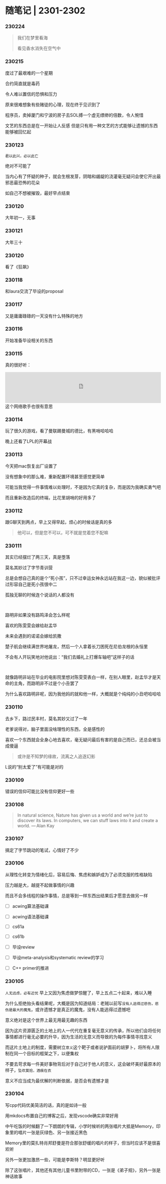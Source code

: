 # 随笔记 | 2301-2302

### 230224

> 我们在梦里看海
>
> 看见香水消失在空气中

### 230215

度过了最艰难的一个星期

合约简直就是毒药

令人难以置信的恐惧和压力



原来很难想象有些赌徒的心理，现在终于见识到了

程序员，卖掉厦门和宁波的房子去SOL搏一个虚无缥缈的倍数，令人惋惜



文艺的东西总是在一开始让人反感
但是只有用一种文艺的方式能够让遗憾的东西能够被回忆起



### 230123

`君以此兴，必以此亡`

绝对不可能了

当内心有了怀疑的种子，就会生根发芽，阴暗和龌龊的浇灌毫无疑问会使它开出最邪恶最恐怖的花朵

如自己不想被摧毁，最好早点结束

### 230120

大年初一，无事


### 230121
大年三十

### 230120
看了《狂飙》

### 230118

和laura交流了毕设的proposal

### 230117

又是庸庸碌碌的一天没有什么特殊的地方


### 230116

开始准备毕设相关的东西



### 230115
真的很好听：
<iframe frameborder="no" border="0" marginwidth="0" marginheight="0" width="100%" height="100" src="https://music.163.com/outchain/player?type=2&amp;id=1944897224&amp;auto=0&amp;height=100"></iframe>
这个网络歌手也很有意思


### 230114
玩了很久的游戏，看了曼联踢曼城的德比，有黑哨哈哈哈

晚上还看了LPL的开幕战

### 230113
今天把mac恢复出厂设置了

没有想象中的那么难，重新配置环境甚至感觉更简单

可能当我觉得一件事情难以处理时，不是因为它真的复杂，而是因为我确实勇气吧

而且重新改造后的终端，比花里胡哨的好用多了

### 230112
跟G聊天到两点，早上又得早起，烦心的时候话是真的多

> 他可以，但是您不可以，可不就是觉着您不配嘛


### 230111

其实已经摆烂了两三天，真是堕落

莫名其妙过了字节青训营


总是会想自己真的是个“死小孩”，只不过幸运女神永远站在我这一边，貌似被批评过形容自己是死小孩很中二

孤独无聊的时候连个说话的人都没有

</br>

路明非如果没有路鸣泽会怎么样呢

喜欢的陈雯雯会嫁给赵孟华

未来会遇到的诺诺会嫁给凯撒

楚子航会继续满世界地屠龙，然后一个人拿着长刀困死在尼伯龙根的永恒里

不会有人开玩笑地对他说出：“我们去婚礼上打爆车轴吧”这样子的话

</br>

就像路明非站在毕业的电影院里想对陈雯雯表白一样，在别人眼里，赵孟华才是天命的主角，而路明非不过是个小丑罢了

为什么喜欢路明非呢，因为我他妈的就和他一样，大概就是个纯纯的小丑吧哈哈哈







### 230110

去乡下，路过民丰村，莫名其妙又过了一年

老爹说得对，脑子里面没啥理性的东西，全是感性的

喜欢一个东西就会全身心地去喜欢，毫无疑问最后有害的是自己而已，还总会被当成傻逼

> 或许是不知梦的缘故，流离之人追逐幻影

L说的“别太爱了”有可能是对的

### 230109
错误的信仰可能比没有信仰更好一些
### 230108

> In natural science, Nature has given us a world and we’re just to discover its laws. In computers, we can stuff laws into it and create a world. 
> — Alan Kay

### 230107

搞定了字节跳动的笔试，心情好了不少

### 230106
从理性化转变为情绪化后，容易后悔、焦虑和嫉妒成为了必须克服的性格缺陷

压力越是大，越提不起做事情的兴趣

而且不会多线程的操作事情，总是等到一样东西出结果后才愿意去做另一样

- [ ] acwing算法基础课
- [ ] acwing语法基础课
- [ ] cs61a
- [ ] cs61b
- [ ] 毕设review
- [ ] 毕设meta-analysis和systematic review的学习
- [ ] C++ primer的推进



### 230105

`人无远虑，必有近忧` 早上又因为焦虑做梦惊醒了，早上五点二十起来，难以入睡

为什么拒绝抬头看结果呢，大概是因为知道结局：老贼以前写`没有人逃得过悲伤，悲伤是最大的魔鬼`，或许遗憾才是真正的魔鬼，没有人能逃得过遗憾吧

意义绝对是这个世界上最无用最无趣的东西

因为这片资源匮乏的土地上的人一代代在重复毫无意义的传承，所以他们会将任何事情都进行毫无必要的升华，因为生活的无意义而导致的为每件事情寻找意义

而这片土地上的制度，需要树立`意义`这个靶子或者说驴面前的胡萝卜，将所有人限制在同一个目标的框架之下，以便集权

不要去苛求每一件美好事物背后对于自己对于他人的意义，这会破坏美好最原本的样子，`坠欢莫拾，酒痕在衣`

意义不应当成为最优解的判断依据，是否会有遗憾才是




### 230104
写cpp代码优美简洁的话，真的是如诗一般

用mkdocs布置自己的博客之后，发现vscode确实非常好用



中午吃饭的时候翻了一下朗朗的专辑，小学时候听的两张唱片大抵是Memory，印象里的唱片一张是灰绿色、另一张接近黑色

Memory里的莫扎特肖邦舒曼是符合那张舒缓的唱片的样子，但当时应该不是很喜欢听

另外一张更加激昂一些，可能是李斯特？明显更好听

除了这张唱片，其他还有其他儿童书里附带的CD，一张是《弟子规》，另外一张是神话故事
